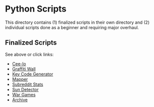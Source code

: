 # Python Scripts

This directory contains (1) finalized scripts in their own directory and (2) individual scripts done as a beginner and requiring major overhaul.

## Finalized Scripts

See above or click links:

- [Cee-lo](cee-lo/)
- [Graffiti Wall](graffiti-wall/)
- [Key Code Generator](key_code_generator/)
- [Mapper](mapper/)
- [Subreddit Stats](subreddit-stats/)
- [Sun Detector](sun-detector/)
- [War Games](war-games/)
- [Archive](z_archive/)
